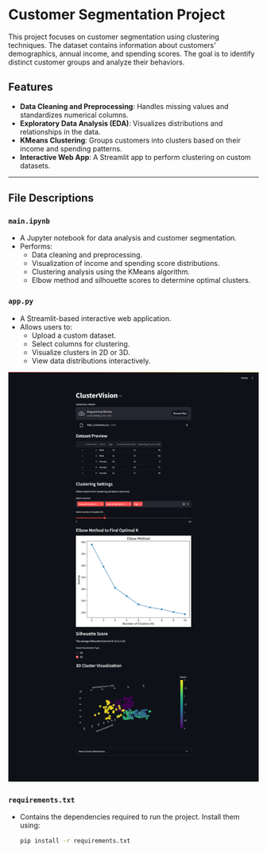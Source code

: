 # Customer Segmentation Project

This project focuses on customer segmentation using clustering techniques. The dataset contains information about customers' demographics, annual income, and spending scores. The goal is to identify distinct customer groups and analyze their behaviors.

## Features

- **Data Cleaning and Preprocessing**: Handles missing values and standardizes numerical columns.
- **Exploratory Data Analysis (EDA)**: Visualizes distributions and relationships in the data.
- **KMeans Clustering**: Groups customers into clusters based on their income and spending patterns.
- **Interactive Web App**: A Streamlit app to perform clustering on custom datasets.

---

## File Descriptions

### `main.ipynb`

- A Jupyter notebook for data analysis and customer segmentation.
- Performs:
  - Data cleaning and preprocessing.
  - Visualization of income and spending score distributions.
  - Clustering analysis using the KMeans algorithm.
  - Elbow method and silhouette scores to determine optimal clusters.

### `app.py`

- A Streamlit-based interactive web application.
- Allows users to:
  - Upload a custom dataset.
  - Select columns for clustering.
  - Visualize clusters in 2D or 3D.
  - View data distributions interactively.


![App Screenshot](images/screencapture-localhost-8501-2024-12-06-09_49_17.png)

### `requirements.txt`

- Contains the dependencies required to run the project. Install them using:
  ```bash
  pip install -r requirements.txt
  ```
